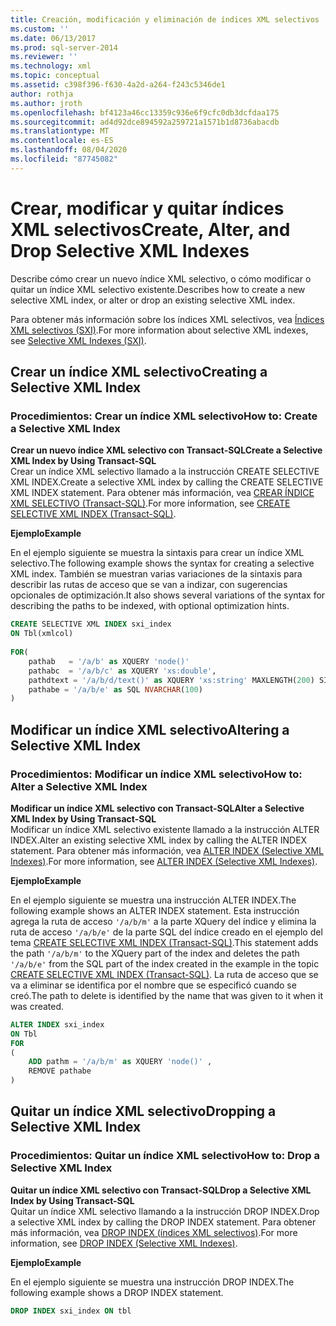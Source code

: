 ```yaml
---
title: Creación, modificación y eliminación de índices XML selectivos | Microsoft Docs
ms.custom: ''
ms.date: 06/13/2017
ms.prod: sql-server-2014
ms.reviewer: ''
ms.technology: xml
ms.topic: conceptual
ms.assetid: c398f396-f630-4a2d-a264-f243c5346de1
author: rothja
ms.author: jroth
ms.openlocfilehash: bf4123a46cc13359c936e6f9cfc0db3dcfdaa175
ms.sourcegitcommit: ad4d92dce894592a259721a1571b1d8736abacdb
ms.translationtype: MT
ms.contentlocale: es-ES
ms.lasthandoff: 08/04/2020
ms.locfileid: "87745082"
---
```

# <a name="create-alter-and-drop-selective-xml-indexes"></a><span data-ttu-id="bd6b7-102">Crear, modificar y quitar índices XML selectivos</span><span class="sxs-lookup"><span data-stu-id="bd6b7-102">Create, Alter, and Drop Selective XML Indexes</span></span>
  <span data-ttu-id="bd6b7-103">Describe cómo crear un nuevo índice XML selectivo, o cómo modificar o quitar un índice XML selectivo existente.</span><span class="sxs-lookup"><span data-stu-id="bd6b7-103">Describes how to create a new selective XML index, or alter or drop an existing selective XML index.</span></span>  
  
 <span data-ttu-id="bd6b7-104">Para obtener más información sobre los índices XML selectivos, vea [Índices XML selectivos &#40;SXI&#41;](selective-xml-indexes-sxi.md).</span><span class="sxs-lookup"><span data-stu-id="bd6b7-104">For more information about selective XML indexes, see [Selective XML Indexes &#40;SXI&#41;](selective-xml-indexes-sxi.md).</span></span>  
  
##  <a name="creating-a-selective-xml-index"></a><a name="create"></a> <span data-ttu-id="bd6b7-105">Crear un índice XML selectivo</span><span class="sxs-lookup"><span data-stu-id="bd6b7-105">Creating a Selective XML Index</span></span>  
  
### <a name="how-to-create-a-selective-xml-index"></a><span data-ttu-id="bd6b7-106">Procedimientos: Crear un índice XML selectivo</span><span class="sxs-lookup"><span data-stu-id="bd6b7-106">How to: Create a Selective XML Index</span></span>  
 <span data-ttu-id="bd6b7-107">**Crear un nuevo índice XML selectivo con Transact-SQL**</span><span class="sxs-lookup"><span data-stu-id="bd6b7-107">**Create a Selective XML Index by Using Transact-SQL**</span></span>  
 <span data-ttu-id="bd6b7-108">Crear un índice XML selectivo llamado a la instrucción CREATE SELECTIVE XML INDEX.</span><span class="sxs-lookup"><span data-stu-id="bd6b7-108">Create a selective XML index by calling the CREATE SELECTIVE XML INDEX statement.</span></span> <span data-ttu-id="bd6b7-109">Para obtener más información, vea [CREAR ÍNDICE XML SELECTIVO &#40;Transact-SQL&#41;](/sql/t-sql/statements/create-selective-xml-index-transact-sql).</span><span class="sxs-lookup"><span data-stu-id="bd6b7-109">For more information, see [CREATE SELECTIVE XML INDEX &#40;Transact-SQL&#41;](/sql/t-sql/statements/create-selective-xml-index-transact-sql).</span></span>  
  
 <span data-ttu-id="bd6b7-110">**Ejemplo**</span><span class="sxs-lookup"><span data-stu-id="bd6b7-110">**Example**</span></span>  
  
 <span data-ttu-id="bd6b7-111">En el ejemplo siguiente se muestra la sintaxis para crear un índice XML selectivo.</span><span class="sxs-lookup"><span data-stu-id="bd6b7-111">The following example shows the syntax for creating a selective XML index.</span></span> <span data-ttu-id="bd6b7-112">También se muestran varias variaciones de la sintaxis para describir las rutas de acceso que se van a indizar, con sugerencias opcionales de optimización.</span><span class="sxs-lookup"><span data-stu-id="bd6b7-112">It also shows several variations of the syntax for describing the paths to be indexed, with optional optimization hints.</span></span>  
  
```sql  
CREATE SELECTIVE XML INDEX sxi_index  
ON Tbl(xmlcol)  
  
FOR(  
    pathab   = '/a/b' as XQUERY 'node()'  
    pathabc  = '/a/b/c' as XQUERY 'xs:double',   
    pathdtext = '/a/b/d/text()' as XQUERY 'xs:string' MAXLENGTH(200) SINGLETON  
    pathabe = '/a/b/e' as SQL NVARCHAR(100)  
)  
```  
  
  
  
##  <a name="altering-a-selective-xml-index"></a><a name="alter"></a> <span data-ttu-id="bd6b7-113">Modificar un índice XML selectivo</span><span class="sxs-lookup"><span data-stu-id="bd6b7-113">Altering a Selective XML Index</span></span>  
  
### <a name="how-to-alter-a-selective-xml-index"></a><span data-ttu-id="bd6b7-114">Procedimientos: Modificar un índice XML selectivo</span><span class="sxs-lookup"><span data-stu-id="bd6b7-114">How to: Alter a Selective XML Index</span></span>  
 <span data-ttu-id="bd6b7-115">**Modificar un índice XML selectivo con Transact-SQL**</span><span class="sxs-lookup"><span data-stu-id="bd6b7-115">**Alter a Selective XML Index by Using Transact-SQL**</span></span>  
 <span data-ttu-id="bd6b7-116">Modificar un índice XML selectivo existente llamado a la instrucción ALTER INDEX.</span><span class="sxs-lookup"><span data-stu-id="bd6b7-116">Alter an existing selective XML index by calling the ALTER INDEX statement.</span></span> <span data-ttu-id="bd6b7-117">Para obtener más información, vea [ALTER INDEX &#40;Selective XML Indexes&#41;](../indexes/indexes.md).</span><span class="sxs-lookup"><span data-stu-id="bd6b7-117">For more information, see [ALTER INDEX &#40;Selective XML Indexes&#41;](../indexes/indexes.md).</span></span>  
  
 <span data-ttu-id="bd6b7-118">**Ejemplo**</span><span class="sxs-lookup"><span data-stu-id="bd6b7-118">**Example**</span></span>  
  
 <span data-ttu-id="bd6b7-119">En el ejemplo siguiente se muestra una instrucción ALTER INDEX.</span><span class="sxs-lookup"><span data-stu-id="bd6b7-119">The following example shows an ALTER INDEX statement.</span></span> <span data-ttu-id="bd6b7-120">Esta instrucción agrega la ruta de acceso `'/a/b/m'` a la parte XQuery del índice y elimina la ruta de acceso `'/a/b/e'` de la parte SQL del índice creado en el ejemplo del tema [CREATE SELECTIVE XML INDEX &#40;Transact-SQL&#41;](/sql/t-sql/statements/create-selective-xml-index-transact-sql).</span><span class="sxs-lookup"><span data-stu-id="bd6b7-120">This statement adds the path `'/a/b/m'` to the XQuery part of the index and deletes the path `'/a/b/e'` from the SQL part of the index created in the example in the topic [CREATE SELECTIVE XML INDEX &#40;Transact-SQL&#41;](/sql/t-sql/statements/create-selective-xml-index-transact-sql).</span></span> <span data-ttu-id="bd6b7-121">La ruta de acceso que se va a eliminar se identifica por el nombre que se especificó cuando se creó.</span><span class="sxs-lookup"><span data-stu-id="bd6b7-121">The path to delete is identified by the name that was given to it when it was created.</span></span>  
  
```sql  
ALTER INDEX sxi_index  
ON Tbl  
FOR   
(  
    ADD pathm = '/a/b/m' as XQUERY 'node()' ,  
    REMOVE pathabe  
)  
```  
  
  
  
##  <a name="dropping-a-selective-xml-index"></a><a name="drop"></a> <span data-ttu-id="bd6b7-122">Quitar un índice XML selectivo</span><span class="sxs-lookup"><span data-stu-id="bd6b7-122">Dropping a Selective XML Index</span></span>  
  
### <a name="how-to-drop-a-selective-xml-index"></a><span data-ttu-id="bd6b7-123">Procedimientos: Quitar un índice XML selectivo</span><span class="sxs-lookup"><span data-stu-id="bd6b7-123">How to: Drop a Selective XML Index</span></span>  
 <span data-ttu-id="bd6b7-124">**Quitar un índice XML selectivo con Transact-SQL**</span><span class="sxs-lookup"><span data-stu-id="bd6b7-124">**Drop a Selective XML Index by Using Transact-SQL**</span></span>  
 <span data-ttu-id="bd6b7-125">Quitar un índice XML selectivo llamando a la instrucción DROP INDEX.</span><span class="sxs-lookup"><span data-stu-id="bd6b7-125">Drop a selective XML index by calling the DROP INDEX statement.</span></span> <span data-ttu-id="bd6b7-126">Para obtener más información, vea [DROP INDEX &#40;índices XML selectivos&#41;](/sql/t-sql/statements/drop-index-selective-xml-indexes).</span><span class="sxs-lookup"><span data-stu-id="bd6b7-126">For more information, see [DROP INDEX &#40;Selective XML Indexes&#41;](/sql/t-sql/statements/drop-index-selective-xml-indexes).</span></span>  
  
 <span data-ttu-id="bd6b7-127">**Ejemplo**</span><span class="sxs-lookup"><span data-stu-id="bd6b7-127">**Example**</span></span>  
  
 <span data-ttu-id="bd6b7-128">En el ejemplo siguiente se muestra una instrucción DROP INDEX.</span><span class="sxs-lookup"><span data-stu-id="bd6b7-128">The following example shows a DROP INDEX statement.</span></span>  
  
```sql  
DROP INDEX sxi_index ON tbl  
```  
  
 
  
  
